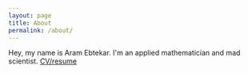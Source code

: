 ```yaml
---
layout: page
title: About
permalink: /about/
---
```


Hey, my name is Aram Ebtekar. I'm an applied mathematician and mad scientist. [CV/resume](../assets/resume.pdf)
